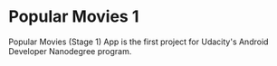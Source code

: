 # Popular Movies 1
Popular Movies (Stage 1) App is the first project for Udacity's Android Developer Nanodegree program.

